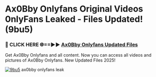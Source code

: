 # Ax0Bby Onlyfans Original Videos 0nlyFans Leaked - Files Updated! (9bu5)

<h3>🔴 CLICK HERE 🌐==►► <a href="https://tinyurl.com/2wckxsce" rel="nofollow">Ax0Bby Onlyfans Updated Files</a></h3>

Get Ax0Bby Onlyfans and all content. Now you can access all videos and pictures of Ax0Bby Onlyfans. New Updated Files 2025!

[![9bu5](https://i.imgur.com/AFduVYN.gif)](https://tinyurl.com/2wckxsce)
ax0bby onlyfans leak